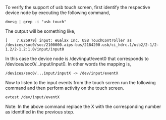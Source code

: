 To verify the support of usb touch screen, first identify the respective device node by executing the following command,

    dmesg | grep -i "usb touch"

The output will be something like,

    [    7.625979] input: eGalax Inc. USB TouchController as /devices/soc0/soc/2100000.aips-bus/2184200.usb/ci_hdrc.1/usb2/2-1/2-1.2/2-1.2:1.0/input/input0

In this case the device node is /dev/input/event0 that corresponds to /devices/soc0/...input/input0. In other words the mapping is,

    /devices/soc0/...input/inputX -> /dev/input/eventX

Now to listen to the input events from the touch screen run the following command and then perform activity on the touch screen.

    evtest /dev/input/eventX

Note: In the above command replace the X with the corresponding number as identified in the previous step.
